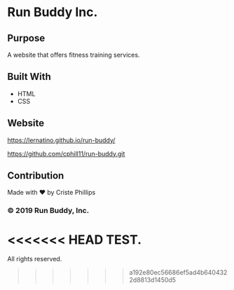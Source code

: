 # Run Buddy Inc.

## Purpose
A website that offers fitness training services.

## Built With
* HTML
* CSS

## Website
https://lernatino.github.io/run-buddy/

https://github.com/cphill11/run-buddy.git

## Contribution
Made with ❤️ by Criste Phillips

### © 2019 Run Buddy, Inc.
<<<<<<< HEAD
TEST.
=======

All rights reserved.
>>>>>>> a192e80ec56686ef5ad4b6404322d8813d1450d5

